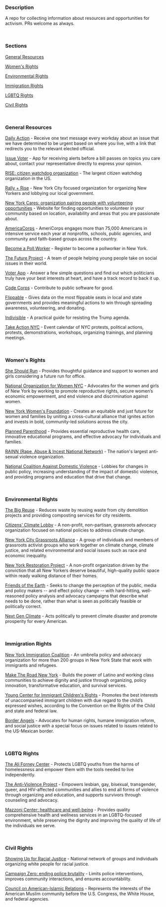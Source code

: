 ### Description

A repo for collecting information about resources and opportunities for activism. PRs welcome as always.


&nbsp;


### Sections

[General Resources](#general)

[Women's Rights](#women)

[Environmental Rights](#environmental)

[Immigration Rights](#immigration)

[LGBTQ Rights](#lgbtq)

[Civil Rights](#civil)


&nbsp;


### <a name="general">General Resources</a>

[Daily Action](https://dailyaction.org/) - Receive one text message every workday about an issue that we have determined to be urgent based on where you live, with a link that redirects you to the relevant elected official.

[Issue Voter](http://issuevoter.org/?mc_cid=a72f38e663&mc_eid=59898ad147) - App for receiving alerts before a bill passes on topics you care about, contact your representative directly to express your opinion.

[RISE: citizen watchdog organization](http://www.risewhenwefall.org/) - The largest citizen watchdog organization in the US.

[Rally + Rise](https://www.rallyandrise.org/) - New York City focused organization for organizing New Yorkers and lobbying our local government.

[New York Cares: organization pairing people with volunteering opportunities](https://www.newyorkcares.org/) - Website for finding opportunities to volunteer in your community based on location, availability and areas that you are passionate about.

[AmericaCorps](https://www.nationalservice.gov/programs/americorps) - AmeriCorps engages more than 75,000 Americans in intensive service each year at nonprofits, schools, public agencies, and community and faith-based groups across the country.

[Become a Poll Worker](https://www.elections.ny.gov/BecomePollworker.html) - Register to become a pollworker in New York.

[The Future Project](http://www.thefutureproject.org/about/) - A team of people helping young people take on social issues in their world.

[Voter App](https://itunes.apple.com/us/app/voter-matchmaking-for-politics/id933655920?mt=8) - Answer a few simple questions and find out which politicians truly have your best interests at heart, and have a track record to back it up.

[Code Corps](https://www.codecorps.org/) - Contribute to public software for good.

[Flippable](https://www.flippable.org) - Gives data on the most flippable seats in local and state governments and provides meaningful actions to win through spreading awareness, volunteering, and donating.

[Indivisible](https://www.indivisibleguide.com/) - A practical guide for resisting the Trump agenda.

[Take Action NYC](http://takeactionnyc.com/nyc-protest-event-calendar/) - Event calendar of NYC protests, political actions, protests, demonstrations, workshops, organizing trainings, and planning meetings.

&nbsp;

### <a name="women">Women's Rights</a>

[She Should Run](http://incubator.sheshouldrun.org/?mc_cid=a72f38e663&mc_eid=59898ad147) - Provides thoughtful guidance and support to women and girls considering a future run for office.

[National Organization for Women NYC](http://nownyc.org) - Advocates for the women and girls of New York by working to promote reproductive rights, secure women’s economic empowerment, and end violence and discrimination against women.

[New York Women's Foundation](http://nywf.org) - Creates an equitable and just future for women and families by uniting a cross-cultural alliance that ignites action and invests in bold, community-led solutions across the city.

[Planned Parenthood](http://plannedparenthood.org/planned-parenthood-new-york-city) - Provides essential reproductive health care, innovative educational programs, and effective advocacy for individuals and families.

[RAINN (Rape, Abuse & Incest National Network)](https://donate.rainn.org/) - The nation's largest anti-sexual violence organization.

[National Coalition Against Domestic Violence](http://ncadv.org) - Lobbies for changes in public policy, increasing understanding of the impact of domestic violence, and providing programs and education that drive that change.

&nbsp;
### <a name="environmental">Environmental Rights</a>

[The Big Reuse](http://bigreuse.org) - Reduces waste by reusing waste from city demolition projects and providing composting services for city residents.

[Citizens' Climate Lobby](http://citizensclimatelobby.org) - A non-profit, non-partisan, grassroots advocacy organization focused on national policies to address climate change.

[New York City Grassroots Alliance](http://meetup.com/NYC-grassroots-alliance) - A group of individuals and members of grassroots activist groups who work together on climate change, climate justice, and related environmental and social issues such as race and economic inequality.

[New York Restoration Project](http://nyrp.org) - A non-profit organization driven by the conviction that all New Yorkers deserve beautiful, high-quality public space within ready walking distance of their homes.

[Friends of the Earth](http://www.foe.org) - Seeks to change the perception of the public, media and policy makers -- and effect policy change -- with hard-hitting, well-reasoned policy analysis and advocacy campaigns that describe what needs to be done, rather than what is seen as politically feasible or politically correct.

[Next Gen Climate](https://nextgenclimate.org) - Acts politically to prevent climate disaster and promote prosperity for every American.

&nbsp;

### <a name="immigration">Immigration Rights</a>

[New York Immigration Coalition](http://thenyic.org) - An umbrella policy and advocacy organization for more than 200 groups in New York State that work with immigrants and refugees.

[Make The Road New York](http://maketheroadny.org/) - Builds the power of Latino and working class communities to achieve dignity and justice through organizing, policy innovation, transformative education, and survival services.

[Young Center for Immigrant Children's Rights](http://theyoungcenter.org) - Promotes the best interests of unaccompanied immigrant children with due regard to the child’s expressed wishes, according to the Convention on the Rights of the Child and state and federal law.

[Border Angels](http://www.borderangels.org/) - Advocates for human rights, humane immigration reform, and social justice with a special focus on issues related to issues related to the US-Mexican border.

&nbsp;

### <a name="lgbtq">LGBTQ Rights</a>

[The Ali Forney Center](http://aliforneycenter.org) - Protects LGBTQ youths from the harms of homelessness and empower them with the tools needed to live independently.

[The Anti-Violence Project](http://avp.org/) - Empowers lesbian, gay, bisexual, transgender, queer, and HIV-affected communities and allies to end all forms of violence through organizing and education, and supports survivors through counseling and advocacy.

[Mazzoni Center: healthcare and well-being](https://www.mazzonicenter.org) - Provides quality comprehensive health and wellness services in an LGBTQ-focused environment, while preserving the dignity and improving the quality of life of the individuals we serve.

&nbsp;

### <a name="civil"> Civil Rights</a>

[Showing Up for Racial Justice](http://www.showingupforracialjustice.org) - National network of groups and individuals organizing white people for racial justice.

[Campaign Zero: ending police brutality](https://www.joincampaignzero.org) - Limits police interventions, improves community interactions, and ensures accountability.

[Council on American-Islamic Relations](https://www.cair.com) - Represents the interests of the American Muslim community before the U.S. Congress, the White House, and federal agencies.
